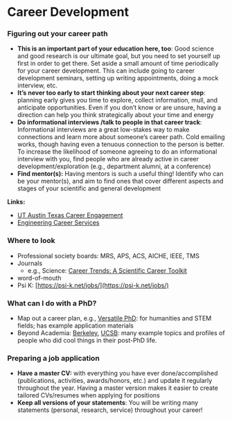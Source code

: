 # Career Development



### Figuring out your career path <a href="#careerexploration-figuringoutyourcareerpath" id="careerexploration-figuringoutyourcareerpath"></a>

* **This is an important part of your education here, too**: Good science and good research is our ultimate goal, but you need to set yourself up first in order to get there. Set aside a small amount of time periodically for your career development. This can include going to career development seminars, setting up writing appointments, doing a mock interview, etc.
* **It’s never too early to start thinking about your next career step**: planning early gives you time to explore, collect information, mull, and anticipate opportunities. Even if you don’t know or are unsure, having a direction can help you think strategically about your time and energy
* **Do informational interviews /talk to people in that career track**: Informational interviews are a great low-stakes way to make connections and learn more about someone’s career path. Cold emailing works, though having even a tenuous connection to the person is better. To increase the likelihood of someone agreeing to do an informational interview with you, find people who are already active in career development/exploration (e.g., department alumni, at a conference)
* **Find mentor(s):** Having mentors is such a useful thing! Identify who can be your mentor(s), and aim to find ones that cover different aspects and stages of your scientific and general development

**Links:**

* [UT Austin Texas Career Engagement](https://careerengagement.utexas.edu/about/campus-resources/)
* [Engineering Career Services](https://cockrell.utexas.edu/student-life/career-services)

### Where to look <a href="#careerexploration-wheretolook" id="careerexploration-wheretolook"></a>

* Professional society boards: MRS, APS, ACS, AICHE, IEEE, TMS
* Journals
  * e.g., Science: [Career Trends: A Scientific Career Toolkit](https://nam12.safelinks.protection.outlook.com/?url=https%3A%2F%2Fclick.aaas.sciencepubs.org%2F%3Fqs%3D06d180e6226ac6e4c940bd181f1ba89f1b904f729ed1ae0f70257a659e1d61a783d7c455f344a899992c3901f54192915f1eb73ffaee9864dceffc8899f12e52\&data=05%7C02%7C%7Ce9afbf95a2684005a06408dd4c40d918%7C31d7e2a5bdd8414e9e97bea998ebdfe1%7C0%7C0%7C638750563590090367%7CUnknown%7CTWFpbGZsb3d8eyJFbXB0eU1hcGkiOnRydWUsIlYiOiIwLjAuMDAwMCIsIlAiOiJXaW4zMiIsIkFOIjoiTWFpbCIsIldUIjoyfQ%3D%3D%7C0%7C%7C%7C\&sdata=xcdRfN2yb3S8eoj9uAuMuEUO8r2RBFot1fWnvUi8HhI%3D\&reserved=0)
* word-of-mouth
* Psi K: [https://psi-k.net/jobs/](https://psi-k.net/jobs/)

### What can I do with a PhD? <a href="#careerexploration-whatcanidowithaphd" id="careerexploration-whatcanidowithaphd"></a>

* Map out a career plan, e.g., [Versatile PhD](https://gradschool.utexas.edu/services-and-resources/career-resources/versatile-phd): for humanities and STEM fields; has example application materials
* Beyond Academia: [Berkeley](https://beyondacademia.berkeley.edu/), [UCSB](https://beyondacademia.ucsb.edu/): many example topics and profiles of people who did cool things in their post-PhD life.

### Preparing a job application <a href="#careerexploration-preparingajobapplication" id="careerexploration-preparingajobapplication"></a>

* **Have a master CV:** with everything you have ever done/accomplished (publications, activities, awards/honors, etc.) and update it regularly throughout the year. Having a master version makes it easier to create tailored CVs/resumes when applying for positions
* **Keep all versions of your statements**: You will be writing many statements (personal, research, service) throughout your career!
